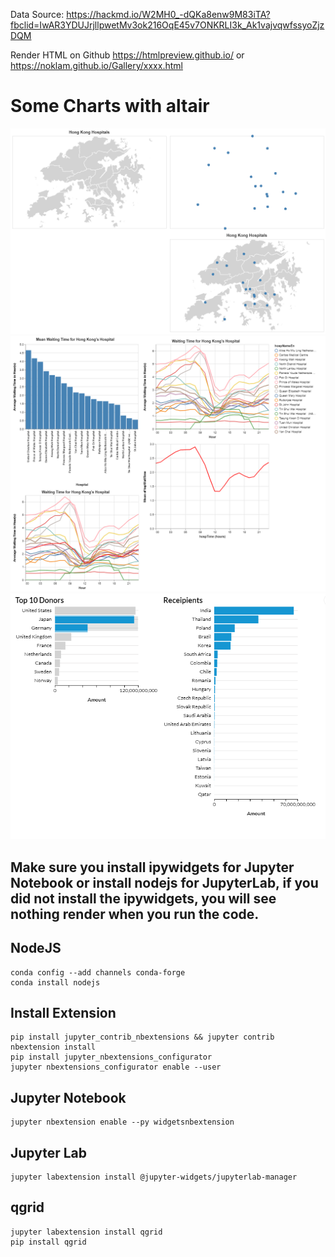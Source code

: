 Data Source:
https://hackmd.io/W2MH0_-dQKa8enw9M83iTA?fbclid=IwAR3YDUJrjllpwetMv3ok216OqE45v7ONKRLI3k_Ak1vajvqwfssyoZjzDQM

Render HTML on Github
https://htmlpreview.github.io/
or
https://noklam.github.io/Gallery/xxxx.html

# Some Charts with altair
![chart1](img/chart1.png)
![chart2](img/chart2.png)
![chart3](img/chart3.png)


## Make sure you install ipywidgets for Jupyter Notebook or install nodejs for JupyterLab, if you did not install the ipywidgets, you will see nothing render when you run the code.

## NodeJS
```
conda config --add channels conda-forge
conda install nodejs
```

## Install Extension
```
pip install jupyter_contrib_nbextensions && jupyter contrib nbextension install 
pip install jupyter_nbextensions_configurator
jupyter nbextensions_configurator enable --user
```
## Jupyter Notebook
```
jupyter nbextension enable --py widgetsnbextension
```
## Jupyter Lab
```
jupyter labextension install @jupyter-widgets/jupyterlab-manager
```

## qgrid
```
jupyter labextension install qgrid
pip install qgrid
```

